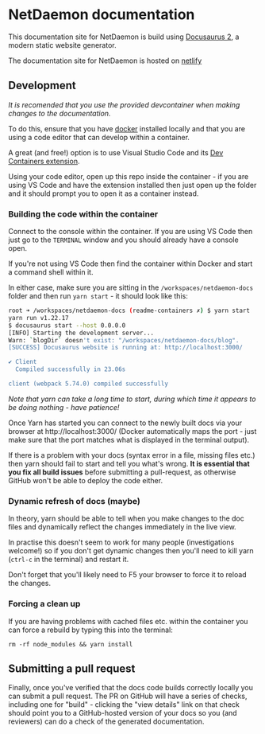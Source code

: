 # NetDaemon documentation

This documentation site for NetDaemon is build using [Docusaurus 2](https://v2.docusaurus.io/), a modern static website generator.

The documentation site for NetDaemon is hosted on [netlify](https://www.netlify.com/)

## Development

_It is recomended that you use the provided devcontainer when making changes to the documentation._

To do this, ensure that you have [docker](https://docs.docker.com/get-docker/) installed locally and that you are using a code editor that can develop within a container.

A great (and free!) option is to use Visual Studio Code and its [Dev Containers extension](https://code.visualstudio.com/docs/devcontainers/containers).

Using your code editor, open up this repo inside the container - if you are using VS Code and have the extension installed then just open up the folder and it should prompt you to open it as a container instead.

### Building the code within the container

Connect to the console within the container. If you are using VS Code then just go to the `TERMINAL` window and you should already have a console open.

If you're not using VS Code then find the container within Docker and start a command shell within it.

In either case, make sure you are sitting in the `/workspaces/netdaemon-docs` folder and then run `yarn start` - it should look like this:

```bash
root ➜ /workspaces/netdaemon-docs (readme-containers ✗) $ yarn start
yarn run v1.22.17
$ docusaurus start --host 0.0.0.0
[INFO] Starting the development server...
Warn: `blogDir` doesn't exist: "/workspaces/netdaemon-docs/blog".
[SUCCESS] Docusaurus website is running at: http://localhost:3000/

✔ Client
  Compiled successfully in 23.06s

client (webpack 5.74.0) compiled successfully
```

_Note that yarn can take a long time to start, during which time it appears to be doing nothing - have patience!_


Once Yarn has started you can connect to the newly built docs via your browser at http://localhost:3000/ (Docker automatically maps the port - just make sure that the port matches what is displayed in the terminal output).

If there is a problem with your docs (syntax error in a file, missing files etc.) then yarn should fail to start and tell you what's wrong. **It is essential that you fix all build issues** before submitting a pull-request, as otherwise GitHub won't be able to deploy the code either.



### Dynamic refresh of docs (maybe)

In theory, yarn should be able to tell when you make changes to the doc files and dynamically reflect the changes immediately in the live view.

In practise this doesn't seem to work for many people (investigations welcome!) so if you don't get dynamic changes then you'll need to kill yarn (`ctrl-c` in the terminal) and restart it.

Don't forget that you'll likely need to F5 your browser to force it to reload the changes.


### Forcing a clean up

If you are having problems with cached files etc. within the container you can force a rebuild by typing this into the terminal:

`rm -rf node_modules && yarn install`


## Submitting a pull request

Finally, once you've verified that the docs code builds correctly locally you can submit a pull request. The PR on GitHub will have a series of checks, including one for "build" - clicking the "view details" link on that check should point you to a GitHub-hosted version of your docs so you (and reviewers) can do a check of the generated documentation.

